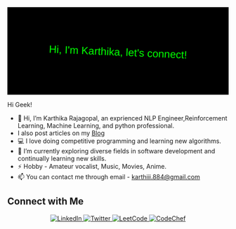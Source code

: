 <svg width="100%" height="200" xmlns="http://www.w3.org/2000/svg">
  <rect width="100%" height="100%" fill="black"/>
  <text x="50%" y="50%" dominant-baseline="middle" text-anchor="middle" font-size="24" fill="lime" font-family="Arial" id="animated-text">
    Hi, I'm Karthika, let's connect!
  </text>
  <animateTransform xlink:href="#animated-text" attributeName="transform" type="rotate" from="0 150 100" to="360 150 100" dur="10s" repeatCount="indefinite" />
</svg>


Hi Geek!

- 👋 Hi, I’m Karthika Rajagopal, an exprienced NLP Engineer,Reinforcement Learning, Machine Learning, and python professional. 
- I also post articles on my [Blog](https://medium.com/@karthii4)
- 💻 I love doing competitive programming and learning new algorithms.
- 🌱 I’m currently exploring diverse fields in software development and continually learning new skills.
- ⚡ Hobby -  Amateur vocalist, Music, Movies, Anime.
- 📫 You can contact me through email - karthiii.884@gmail.com

## Connect with Me
<div align="center">
  <a href="https://www.linkedin.com/in/karthikarajagopal">
    <img src="https://img.shields.io/badge/LinkedIn-0A66C2?style=for-the-badge&logo=linkedin&logoColor=white" alt="LinkedIn">
  </a>
  <a href="https://twitter.com/karthikarajagopal">
    <img src="https://img.shields.io/badge/Twitter-1DA1F2?style=for-the-badge&logo=twitter&logoColor=white" alt="Twitter">
  </a>
  <a href="https://leetcode.com/karthikarajagopal">
    <img src="https://img.shields.io/badge/LeetCode-FFA116?style=for-the-badge&logo=leetcode&logoColor=black" alt="LeetCode">
  </a>
  <a href="https://www.codechef.com/users/karthikarajagopal">
    <img src="https://img.shields.io/badge/CodeChef-5B4638?style=for-the-badge&logo=codechef&logoColor=white" alt="CodeChef">
  </a>
</div>





<!-- Contribution Graph -->







